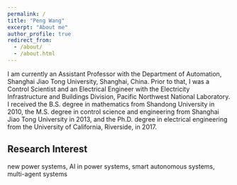 ```yaml
---
permalink: /
title: "Peng Wang"
excerpt: "About me"
author_profile: true
redirect_from: 
  - /about/
  - /about.html
---
```


I am currently an Assistant Professor with the Department of Automation, Shanghai Jiao Tong University, Shanghai, China. Prior to that, I was a Control Scientist and an Electrical Engineer with the Electricity Infrastructure and Buildings Division, Pacific Northwest National Laboratory. I received the B.S. degree in mathematics from Shandong University in 2010, the M.S. degree in control science and engineering from Shanghai Jiao Tong University in 2013, and the Ph.D. degree in electrical engineering from the University of California, Riverside, in 2017. 

**Research Interest**
---
new power systems, AI in power systems, smart autonomous systems, multi-agent systems

